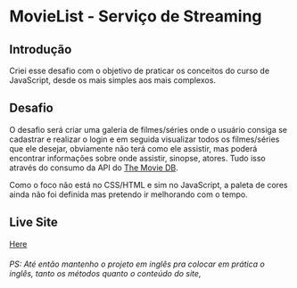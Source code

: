 # MovieList - Serviço de Streaming

 ## **Introdução**

Criei esse desafio com o objetivo de praticar os conceitos do curso de JavaScript, desde os mais simples aos mais complexos.

## **Desafio**

O desafio será criar uma galeria de filmes/séries onde o usuário consiga se cadastrar e realizar o login e em seguida visualizar todos os filmes/séries que ele desejar, obviamente não terá como ele assistir, mas poderá encontrar informações sobre onde assistir, sinopse, atores. Tudo isso através do consumo da API do [The Movie DB](https://developers.themoviedb.org/3/getting-started/introduction).

Como o foco não está no CSS/HTML e sim no JavaScript, a paleta de cores ainda não foi definida mas pretendo ir melhorando com o tempo.

## **Live Site**

[Here](https://mbarbosasan.github.io/movieListFinal/)

###### PS: Até então mantenho o projeto em inglês pra colocar em prática o inglês, tanto os métodos quanto o conteúdo do site, 